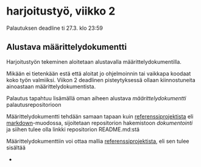 # harjoitustyö, viikko 2 

Palautuksen deadline ti 27.3. klo 23:59

## Alustava määrittelydokumentti

Harjoitustyön tekeminen aloitetaan alustavalla määrittelydokumentilla. 

Mikään ei tietenkään estä että aloitat jo ohjelmoinnin tai vaikkapa koodaat koko työn valmiiksi. Viikon 2 deadlinen pisteytyksessä ollaan kiinnostuneita ainoastaan määrittelydokumentista.

Palautus tapahtuu lisämällä oman aiheen alustava _määrittelydokumentti_ palautusrepositorioon

Määrittelydokumentti tehdään samaan tapaan kuin [referenssiprojektista](https://github.com/mluukkai/OtmTodoApp) eli [markdown](https://guides.github.com/features/mastering-markdown/)-muodossa, sijoitetaan repositorion hakemistoon _dokumentointi_ ja siihen tulee olla linkki repositorion README.md:stä

Määrittelydokumenttiin voi ottaa mallia [referenssiprojektista](https://github.com/mluukkai/OtmTodoApp), eli sen tulee sisältää

- 
